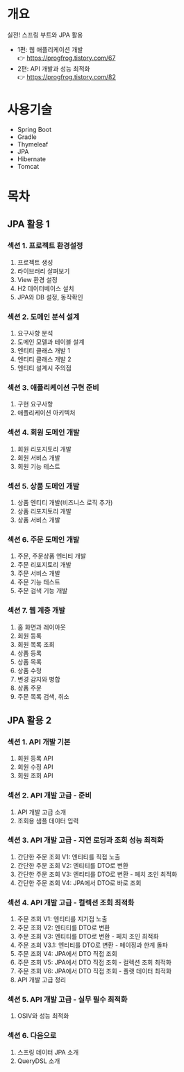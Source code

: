 # 개요
실전! 스프링 부트와 JPA 활용
- 1편: 웹 애플리케이션 개발  
👉 https://progfrog.tistory.com/67
- 2편: API 개발과 성능 최적화  
👉 https://progfrog.tistory.com/82

# 사용기술
- Spring Boot
- Gradle
- Thymeleaf
- JPA
- Hibernate
- Tomcat

# 목차
## JPA 활용 1
### 섹션 1. 프로젝트 환경설정
1. 프로젝트 생성
2. 라이브러리 살펴보기
3. View 환경 설정
4. H2 데이터베이스 설치
5. JPA와 DB 설정, 동작확인

### 섹션 2. 도메인 분석 설계
1. 요구사항 분석
2. 도메인 모델과 테이블 설계
3. 엔티티 클래스 개발 1
4. 엔티티 클래스 개발 2
5. 엔티티 설계시 주의점

### 섹션 3. 애플리케이션 구현 준비
1. 구현 요구사항
2. 애플리케이션 아키텍처

### 섹션 4. 회원 도메인 개발
1. 회원 리포지토리 개발
2. 회원 서비스 개발
3. 회원 기능 테스트

### 섹션 5. 상품 도메인 개발
1. 상품 엔티티 개발(비즈니스 로직 추가)
2. 상품 리포지토리 개발
3. 상품 서비스 개발

### 섹션 6. 주문 도메인 개발
1. 주문, 주문상품 엔티티 개발
2. 주문 리포지토리 개발
3. 주문 서비스 개발
4. 주문 기능 테스트
5. 주문 검색 기능 개발

### 섹션 7. 웹 계층 개발
1. 홈 화면과 레이아웃
2. 회원 등록
3. 회원 목록 조회
4. 상품 등록
5. 상품 목록
6. 상품 수정
7. 변경 감지와 병합
8. 상품 주문
9. 주문 목록 검색, 취소

## JPA 활용 2
### 섹션 1.  API 개발 기본
1. 회원 등록 API
2. 회원 수정 API
3. 회원 조회 API

### 섹션 2. API 개발 고급 - 준비
1. API 개발 고급 소개
2. 조회용 샘플 데이터 입력

### 섹션 3. API 개발 고급 - 지연 로딩과 조회 성능 최적화
1. 간단한 주문 조회 V1: 엔티티를 직접 노출
2. 간단한 주문 조회 V2: 엔티티를 DTO로 변환
3. 간단한 주문 조회 V3: 엔티티를 DTO로 변환 - 페치 조인 최적화
4. 간단한 주문 조회 V4: JPA에서 DTO로 바로 조회

### 섹션 4. API 개발 고급 - 컬렉션 조회 최적화
1. 주문 조회 V1: 엔티티를 지기접 노출
2. 주문 조회 V2: 엔티티를 DTO로 변환
3. 주문 조회 V3: 엔티티를 DTO로 변환 - 페치 조인 최적화
4. 주문 조회 V3.1: 엔티티를 DTO로 변환 - 페이징과 한계 돌파
5. 주문 조회 V4: JPA에서 DTO 직접 조회
6. 주문 조회 V5: JPA에서 DTO 직접 조회 - 컬렉션 조회 최적화
7. 주문 조회 V6: JPA에서 DTO 직접 조회 - 플랫 데이터 최적화
8. API 개발 고급 정리

### 섹션 5. API 개발 고급 - 실무 필수 최적화
1. OSIV와 성능 최적화

### 섹션 6. 다음으로
1. 스프링 데이터 JPA 소개
2. QueryDSL 소개
